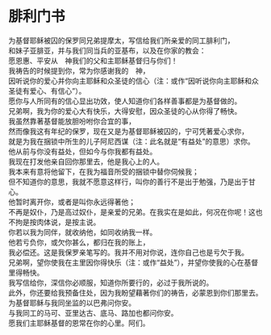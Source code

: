 # 腓利门书
为基督耶稣被囚的保罗同兄弟提摩太，写信给我们所亲爱的同工腓利门，  
和妹子亚腓亚，并与我们同当兵的亚基布，以及在你家的教会：  
愿恩惠、平安从　神我们的父和主耶稣基督归与你们！  
我祷告的时候提到你，常为你感谢我的　神，  
因听说你的爱心并你向主耶稣和众圣徒的信心（注：或作“因听说你向主耶稣和众圣徒有爱心、有信心”）。  
愿你与人所同有的信心显出功效，使人知道你们各样善事都是为基督做的。  
兄弟啊，我为你的爱心大有快乐，大得安慰，因众圣徒的心从你得了畅快。  
我虽然靠著基督能放胆吩咐你合宜的事，  
然而像我这有年纪的保罗，现在又是为基督耶稣被囚的，宁可凭著爱心求你，  
就是为我在捆锁中所生的儿子阿尼西谋（注：此名就是“有益处”的意思）求你。  
他从前与你没有益处，但如今与你我都有益处。  
我现在打发他亲自回你那里去，他是我心上的人。  
我本来有意将他留下，在我为福音所受的捆锁中替你伺候我；  
但不知道你的意思，我就不愿意这样行，叫你的善行不是出于勉强，乃是出于甘心。  
他暂时离开你，或者是叫你永远得著他；  
不再是奴仆，乃是高过奴仆，是亲爱的兄弟。在我实在是如此，何况在你呢！这也不拘是按肉体说，是按主说。  
你若以我为同伴，就收纳他，如同收纳我一样。  
他若亏负你，或欠你甚么，都归在我的账上，  
我必偿还。这是我保罗亲笔写的。我并不用对你说，连你自己也是亏欠于我。  
兄弟啊，望你使我在主里因你得快乐（注：或作“益处”），并望你使我的心在基督里得畅快。  
我写信给你，深信你必顺服，知道你所要行的，必过于我所说的。  
此外，你还要给我预备住处，因为我盼望藉著你们的祷告，必蒙恩到你们那里去。  
为基督耶稣与我同坐监的以巴弗问你安。  
与我同工的马可、亚里达古、底马、路加也都问你安。  
愿我们主耶稣基督的恩常在你的心里。阿们。
